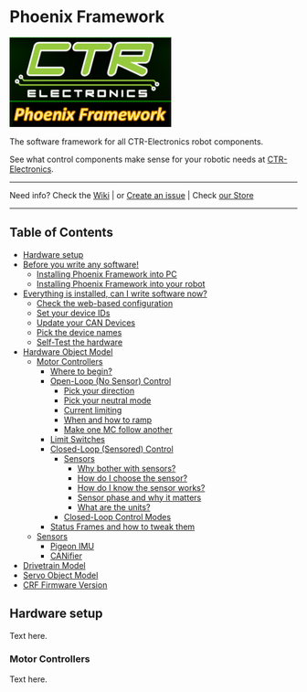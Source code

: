# Phoenix Framework

![Title](images\title.png)

The software framework for all CTR-Electronics robot components.

See what control components make sense for your robotic needs at [CTR-Electronics](https://www.ctr-electroniocs.com).

---

Need info? Check the [Wiki](https://todo.com) | or [Create an issue](https://todo.com) | Check [our Store](https://todo.com)

---
## Table of Contents

- [Hardware setup](https://github.com/ozrien/Phoenix-Documentation#what-hardware-is-supported)
- [Before you write any software!](https://github.com/ozrien/Phoenix-Documentation#todo)
  - [Installing Phoenix Framework into PC](https://github.com/ozrien/Phoenix-Documentation#todo)
  - [Installing Phoenix Framework into your robot](https://github.com/ozrien/Phoenix-Documentation#todo)
- [Everything is installed, can I write software now?](https://github.com/ozrien/Phoenix-Documentation#todo)
  - [Check the web-based configuration](https://github.com/ozrien/Phoenix-Documentation#todo)
  - [Set your device IDs](https://github.com/ozrien/Phoenix-Documentation#todo)
  - [Update your CAN Devices](https://github.com/ozrien/Phoenix-Documentation#todo)
  - [Pick the device names](https://github.com/ozrien/Phoenix-Documentation#todo)
  - [Self-Test the hardware](https://github.com/ozrien/Phoenix-Documentation#todo)
- [Hardware Object Model](https://github.com/ozrien/Phoenix-Documentation#todo)
  - [Motor Controllers](https://github.com/ozrien/Phoenix-Documentation#todo)
    - [Where to begin?](https://github.com/ozrien/Phoenix-Documentation#todo)
    - [Open-Loop (No Sensor) Control](https://github.com/ozrien/Phoenix-Documentation#todo)
      - [Pick your direction](https://github.com/ozrien/Phoenix-Documentation#todo)
      - [Pick your neutral mode](https://github.com/ozrien/Phoenix-Documentation#todo)
      - [Current limiting](https://github.com/ozrien/Phoenix-Documentation#todo)
      - [When and how to ramp](https://github.com/ozrien/Phoenix-Documentation#todo)
      - [Make one MC follow another](https://github.com/ozrien/Phoenix-Documentation#todo)
    - [Limit Switches](https://github.com/ozrien/Phoenix-Documentation#todo)
    - [Closed-Loop (Sensored) Control](https://github.com/ozrien/Phoenix-Documentation#todo)
      - [Sensors](https://github.com/ozrien/Phoenix-Documentation#todo)
        - [Why bother with sensors?](https://github.com/ozrien/Phoenix-Documentation#todo)
        - [How do I choose the sensor?](https://github.com/ozrien/Phoenix-Documentation#todo)
        - [How do I know the sensor works?](https://github.com/ozrien/Phoenix-Documentation#todo)
        - [Sensor phase and why it matters](https://github.com/ozrien/Phoenix-Documentation#todo)
        - [What are the units?](https://github.com/ozrien/Phoenix-Documentation#todo)
      - [Closed-Loop Control Modes](https://github.com/ozrien/Phoenix-Documentation#todo)
    - [Status Frames and how to tweak them](https://github.com/ozrien/Phoenix-Documentation#todo)
  - [Sensors](https://github.com/ozrien/Phoenix-Documentation#todo)
    - [Pigeon IMU](https://github.com/ozrien/Phoenix-Documentation#todo)
    - [CANifier](https://github.com/ozrien/Phoenix-Documentation#todo)
- [Drivetrain Model](https://github.com/ozrien/Phoenix-Documentation#todo)
- [Servo Object Model](https://github.com/ozrien/Phoenix-Documentation#todo)
- [CRF Firmware Version](https://github.com/ozrien/Phoenix-Documentation#todo)

## Hardware setup
Text here.

### Motor Controllers
Text here.
